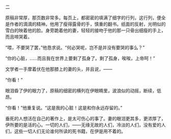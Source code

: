 二

  

原稿非常厚，那页数非常多。每页上，都密密的填满了细字的行列，这行列，便全是作者的滴滴的精神。他用了瘦得露骨的手，慎重的翻书。纸面的反射，光明似的雪白的映着他的脸。身旁跪着他的妻，轻轻的接吻于他的那一只骨出细瘦的手上，而且啼哭着。

“喂，不要哭了罢，”他恳求说。“何必哭呢，岂不是并没有要哭的事么？”

“你的心脏，……而且我在世界上要剩了孤身了。剩了孤身，唉唉，上帝呵！”

文学者一手摩着伏在他那膝上的妻的头，并且说，——

“你看！”

眼泪昏了伊的眼力了，原稿的细密的横列在伊眼睛里，波浪似的动摇，断续，低昂。

“你看！”他重复说。“这是我的心脏！这是和你永远存留的。”

垂死的人想活在自己的著作上，是太可伤心的事了。妻的眼泪更其多，更浓厚了，伊所要的是活的心。一切的人们，——无缘无故的人们，冷淡的人们，没有爱的人们，这些一切人们无论谁何所读的死书籍，在伊是用不着的。